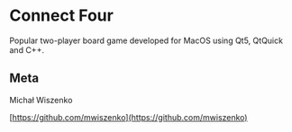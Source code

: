 # Connect Four

Popular two-player board game developed for MacOS using Qt5, QtQuick and C++.

## Meta

Michał Wiszenko

[https://github.com/mwiszenko](https://github.com/mwiszenko)

